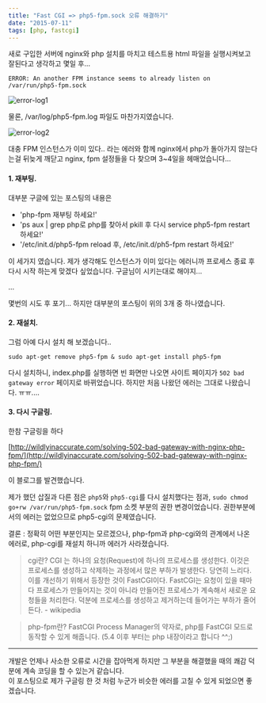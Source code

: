 ```yaml
---
title: "Fast CGI => php5-fpm.sock 오류 해결하기"
date: "2015-07-11"
tags: [php, fastcgi]
---
```


새로 구입한 서버에 nginx와 php 설치를 마치고 테스트용 html 파일을 실행시켜보고 잘된다고 생각하고 몇일 후...

`ERROR: An another FPM instance seems to already listen on /var/run/php5-fpm.sock`

![error-log1](./error-log1.png)

물론, /var/log/php5-fpm.log 파일도 마찬가지였습니다.

![error-log2](./error-log2.png)

대충 FPM 인스턴스가 이미 있다.. 라는 에러와 함께 nginx에서 php가 돌아가지 않는다는걸 뒤늦게 깨닫고 nginx, fpm 설정들을 다 찾으며 3~4일을 헤매었습니다...

#### 1. 재부팅.

대부분 구글에 있는 포스팅의 내용은

- 'php-fpm 재부팅 하세요!'
- 'ps aux | grep php로 php를 찾아서 pkill 후 다시 service php5-fpm restart 하세요!'
- '/etc/init.d/php5-fpm reload 후, /etc/init.d/ph5-fpm restart 하세요!'

이 세가지 였습니다. 제가 생각해도 인스턴스가 이미 있다는 에러니까 프로세스 종료 후 다시 시작 하는게 맞겠다 싶었습니다. 구글님이 시키는대로 해야지...

...

몇번의 시도 후 포기... 하지만 대부분의 포스팅이 위의 3개 중 하나였습니다.

#### 2. 재설치.

그럼 아예 다시 설치 해 보겠습니다..

`sudo apt-get remove php5-fpm & sudo apt-get install php5-fpm`

다시 설치하니, index.php를 실행하면 빈 화면만 나오면 사이트 페이지가 `502 bad gateway error` 페이지로 바뀌었습니다. 하지만 처음 나왔던 에러는 그대로 나왔습니다. ㅠㅠ....

#### 3. 다시 구글링.

한참 구글링을 하다

[http://wildlyinaccurate.com/solving-502-bad-gateway-with-nginx-php-fpm/](http://wildlyinaccurate.com/solving-502-bad-gateway-with-nginx-php-fpm/)

이 블로그를 발견했습니다.

제가 했던 삽질과 다른 점은 `php5`와 `php5-cgi`를 다시 설치했다는 점과, `sudo chmod go+rw /var/run/php5-fpm.sock` fpm 소켓 부분의 권한 변경이었습니다.
권한부분에서의 에러는 없었으므로 php5-cgi의 문제였습니다.

결론 : 정확히 어떤 부분인지는 모르겠으나, php-fpm과 php-cgi와의 관계에서 나온 에러로, php-cgi를 재설치 하니까 에러가 사라졌습니다.

> cgi란? CGI 는 하나의 요청(Request)에 하나의 프로세스를 생성한다. 이것은 프로세스를 생성하고 삭제하는 과정에서 많은 부하가 발생한다. 당연히 느리다. 이를 개선하기 위해서 등장한 것이 FastCGI이다. FastCGI는 요청이 있을 때마다 프로세스가 만들어지는 것이 아니라 만들어진 프로세스가 계속해서 새로운 요청들을 처리한다. 덕분에 프로세스를 생성하고 제거하는데 들어가는 부하가 줄어든다. - wikipedia

> php-fpm란? FastCGI Process Manager의 약자로, php를 FastCGI 모드로 동작할 수 있게 해줍니다. (5.4 이후 부터는 php 내장이라고 합니다 ^^;)

---

개발은 언제나 사소한 오류로 시간을 잡아먹게 하지만 그 부분을 해결했을 때의 쾌감 덕분에 계속 코딩을 할 수 있는거 같습니다.  
이 포스팅으로 제가 구글링 한 것 처럼 누군가 비슷한 에러를 고칠 수 있게 되었으면 좋겠습니다.
